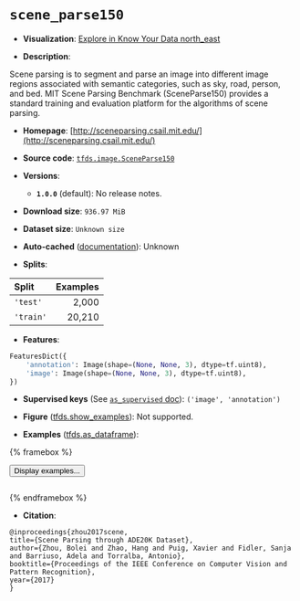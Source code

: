 <div itemscope itemtype="http://schema.org/Dataset">
  <div itemscope itemprop="includedInDataCatalog" itemtype="http://schema.org/DataCatalog">
    <meta itemprop="name" content="TensorFlow Datasets" />
  </div>
  <meta itemprop="name" content="scene_parse150" />
  <meta itemprop="description" content="Scene parsing is to segment and parse an image into different image regions&#10;associated with semantic categories, such as sky, road, person, and bed.&#10;MIT Scene Parsing Benchmark (SceneParse150) provides a standard training and&#10;evaluation platform for the algorithms of scene parsing.&#10;&#10;To use this dataset:&#10;&#10;```python&#10;import tensorflow_datasets as tfds&#10;&#10;ds = tfds.load(&#x27;scene_parse150&#x27;, split=&#x27;train&#x27;)&#10;for ex in ds.take(4):&#10;  print(ex)&#10;```&#10;&#10;See [the guide](https://www.tensorflow.org/datasets/overview) for more&#10;informations on [tensorflow_datasets](https://www.tensorflow.org/datasets).&#10;&#10;" />
  <meta itemprop="url" content="https://www.tensorflow.org/datasets/catalog/scene_parse150" />
  <meta itemprop="sameAs" content="http://sceneparsing.csail.mit.edu/" />
  <meta itemprop="citation" content="@inproceedings{zhou2017scene,&#10;title={Scene Parsing through ADE20K Dataset},&#10;author={Zhou, Bolei and Zhao, Hang and Puig, Xavier and Fidler, Sanja and Barriuso, Adela and Torralba, Antonio},&#10;booktitle={Proceedings of the IEEE Conference on Computer Vision and Pattern Recognition},&#10;year={2017}&#10;}" />
</div>

# `scene_parse150`


*   **Visualization**:
    <a class="button button-with-icon" href="https://knowyourdata-tfds.withgoogle.com/#tab=STATS&dataset=scene_parse150">
    Explore in Know Your Data
    <span class="material-icons icon-after" aria-hidden="true"> north_east
    </span> </a>

*   **Description**:

Scene parsing is to segment and parse an image into different image regions
associated with semantic categories, such as sky, road, person, and bed. MIT
Scene Parsing Benchmark (SceneParse150) provides a standard training and
evaluation platform for the algorithms of scene parsing.

*   **Homepage**:
    [http://sceneparsing.csail.mit.edu/](http://sceneparsing.csail.mit.edu/)

*   **Source code**:
    [`tfds.image.SceneParse150`](https://github.com/tensorflow/datasets/tree/master/tensorflow_datasets/image/scene_parse_150.py)

*   **Versions**:

    *   **`1.0.0`** (default): No release notes.

*   **Download size**: `936.97 MiB`

*   **Dataset size**: `Unknown size`

*   **Auto-cached**
    ([documentation](https://www.tensorflow.org/datasets/performances#auto-caching)):
    Unknown

*   **Splits**:

Split     | Examples
:-------- | -------:
`'test'`  | 2,000
`'train'` | 20,210

*   **Features**:

```python
FeaturesDict({
    'annotation': Image(shape=(None, None, 3), dtype=tf.uint8),
    'image': Image(shape=(None, None, 3), dtype=tf.uint8),
})
```

*   **Supervised keys** (See
    [`as_supervised` doc](https://www.tensorflow.org/datasets/api_docs/python/tfds/load#args)):
    `('image', 'annotation')`

*   **Figure**
    ([tfds.show_examples](https://www.tensorflow.org/datasets/api_docs/python/tfds/visualization/show_examples)):
    Not supported.

*   **Examples**
    ([tfds.as_dataframe](https://www.tensorflow.org/datasets/api_docs/python/tfds/as_dataframe)):

<!-- mdformat off(HTML should not be auto-formatted) -->

{% framebox %}

<button id="displaydataframe">Display examples...</button>
<div id="dataframecontent" style="overflow-x:auto"></div>
<script src="https://www.gstatic.com/external_hosted/jquery2.min.js"></script>
<script>
var url = "https://storage.googleapis.com/tfds-data/visualization/dataframe/scene_parse150-1.0.0.html";
$(document).ready(() => {
  $("#displaydataframe").click((event) => {
    // Disable the button after clicking (dataframe loaded only once).
    $("#displaydataframe").prop("disabled", true);

    // Pre-fetch and display the content
    $.get(url, (data) => {
      $("#dataframecontent").html(data);
    }).fail(() => {
      $("#dataframecontent").html(
        'Error loading examples. If the error persist, please open '
        + 'a new issue.'
      );
    });
  });
});
</script>

{% endframebox %}

<!-- mdformat on -->

*   **Citation**:

```
@inproceedings{zhou2017scene,
title={Scene Parsing through ADE20K Dataset},
author={Zhou, Bolei and Zhao, Hang and Puig, Xavier and Fidler, Sanja and Barriuso, Adela and Torralba, Antonio},
booktitle={Proceedings of the IEEE Conference on Computer Vision and Pattern Recognition},
year={2017}
}
```
